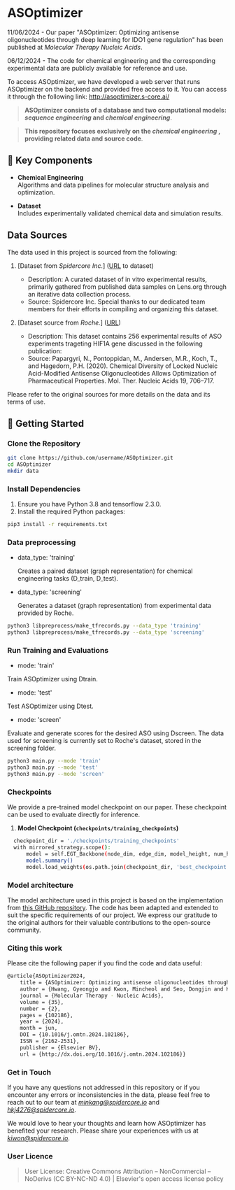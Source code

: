 # ASOptimizer

11/06/2024 - Our paper "ASOptimizer: Optimizing antisense oligonucleotides through deep learning for IDO1 gene regulation" has been published at *Molecular Therapy Nucleic Acids*.

06/12/2024 - The code for chemical engineering and the corresponding experimental data are publicly available for reference and use.

To access ASOptimizer, we have developed a web server that runs ASOptimizer on the backend and provided free access to it. You can access it through the following link: http://asoptimizer.s-core.ai/

> **ASOptimizer consists of a database and two computational models: *sequence engineering* and *chemical engineering***.

> **This repository focuses exclusively on the *chemical engineering* , providing related data and source code**.

## 📂 Key Components

- **Chemical Engineering**  
  Algorithms and data pipelines for molecular structure analysis and optimization.

- **Dataset**  
  Includes experimentally validated chemical data and simulation results.

## Data Sources
The data used in this project is sourced from the following:

1. [Dataset from *Spidercore Inc.*] ([URL](https://drive.google.com/drive/folders/1kn9G7DFfsDhsuzvTEOx7dswdKX76SZId?usp=sharing) to dataset)  
   - Description: A curated dataset of in vitro experimental results, primarily gathered from published data samples on Lens.org through an iterative data collection process.
   - Source: Spidercore Inc. Special thanks to our dedicated team members for their efforts in compiling and organizing this dataset.  

2. [Dataset source from *Roche.*] ([URL](https://www.sciencedirect.com/science/article/pii/S2162253119304068))  
   - Description: This dataset contains 256 experimental results of ASO experiments trageting HIF1A gene discussed in the following publication:
   - Source: Papargyri, N., Pontoppidan, M., Andersen, M.R., Koch, T., and Hagedorn, P.H.
(2020). Chemical Diversity of Locked Nucleic Acid-Modified Antisense
Oligonucleotides Allows Optimization of Pharmaceutical Properties. Mol. Ther.
Nucleic Acids 19, 706–717.


Please refer to the original sources for more details on the data and its terms of use.

## 🚀 Getting Started

### Clone the Repository
```bash
git clone https://github.com/username/ASOptimizer.git
cd ASOptimizer
mkdir data
```

###  Install Dependencies
1. Ensure you have Python 3.8 and tensorflow 2.3.0.
2. Install the required Python packages:

```bash
pip3 install -r requirements.txt
```

### Data preprocessing
- data_type: 'training'

  Creates a paired dataset (graph representation) for chemical engineering tasks (D_train, D_test).

- data_type: 'screening'
  
  Generates a dataset (graph representation) from experimental data provided by Roche.
  
```bash
python3 libpreprocess/make_tfrecords.py --data_type 'training'
python3 libpreprocess/make_tfrecords.py --data_type 'screening'
```

### Run Training and Evaluations

- mode: 'train'

Train ASOptimizer using Dtrain.

- mode: 'test'

Test ASOptimizer using Dtest.

- mode: 'screen'

Evaluate and generate scores for the desired ASO using Dscreen. The data used for screening is currently set to Roche's dataset, stored in the screening folder.

```bash
python3 main.py --mode 'train'
python3 main.py --mode 'test'
python3 main.py --mode 'screen'
```

### Checkpoints
We provide a pre-trained model checkpoint on our paper. These checkpoint can be used to evaluate directly for inference.  

1. **Model Checkpoint (`checkpoints/training_checkpoints`)**  
```bash
  checkpoint_dir = './checkpoints/training_checkpoints'
  with mirrored_strategy.scope():
      model = self.EGT_Backbone(node_dim, edge_dim, model_height, num_head, num_vnode,max_length)
      model.summary()
      model.load_weights(os.path.join(checkpoint_dir, 'best_checkpoint'))
```

### Model architecture

The model architecture used in this project is based on the implementation from [this GitHub repository](https://github.com/shamim-hussain/egt). The code has been adapted and extended to suit the specific requirements of our project.
We express our gratitude to the original authors for their valuable contributions to the open-source community.

### Citing this work
Please cite the following paper if you find the code and data useful:
```bash
@article{ASOptimizer2024, 
    title = {ASOptimizer: Optimizing antisense oligonucleotides through deep learning for IDO1 gene regulation}, 
    author = {Hwang, Gyeongjo and Kwon, Mincheol and Seo, Dongjin and Kim, Dae Hoon and Lee, Daehwan and Lee, Kiwon and Kim, Eunyoung and Kang, Mingeun and Ryu, Jin-Hyeob}, 
    journal = {Molecular Therapy - Nucleic Acids}, 
    volume = {35}, 
    number = {2}, 
    pages = {102186}, 
    year = {2024}, 
    month = jun, 
    DOI = {10.1016/j.omtn.2024.102186}, 
    ISSN = {2162-2531}, 
    publisher = {Elsevier BV}, 
    url = {http://dx.doi.org/10.1016/j.omtn.2024.102186}}   
```

### Get in Touch
If you have any questions not addressed in this repository or if you encounter any errors or inconsistencies in the data, please feel free to reach out to our team at *minkang@spidercore.io* and *hkj4276@spidercore.io*.

We would love to hear your thoughts and learn how ASOptimizer has benefited your research. Please share your experiences with us at *kiwon@spidercore.io*.

### User Licence
> User License: Creative Commons Attribution – NonCommercial – NoDerivs (CC BY-NC-ND 4.0) | Elsevier's open access license policy